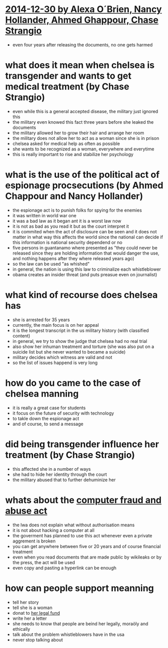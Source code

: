 # [2014-12-30 by Alexa O´Brien, Nancy Hollander, Ahmed Ghappour, Chase Strangio](https://events.ccc.de/congress/2014/Fahrplan/events/6602.html)

* even four years after releasing the documents, no one gets harmed 

# what does it mean when chelsea is transgender and wants to get medical treatment (by Chase Strangio)

* even while this is a general accepted disease, the military just ignored this
* the military even knowed this fact three years before she leaked the documents
* the military allowed her to grow their hair and arrange her room
* the military does not allow her to act as a woman since she is in prison
* chelsea asked for medical help as often as possible
* she wants to be recognized as a woman, everywhere and everytime
* this is really important to rise and stabilize her psychology

# what is the use of the political act of espionage procsecutions (by Ahmed Chappour and Nancy Hollander)

* the espionage act is to punish folks for spying for the enemies
* it was written in world war one
* it was a bad law as it began ant it is a worst law now
* it is not as bad as you read it but as the court interpret it
* it is commited when the act of disclosure can be seen and it does not matter in what way this affects the world since the national can decide if this information is national security dependend or no
* five persons in guantanamo where presented as "they could never be released since they are holding information that would danger the use, and nothing happens after they where released years ago)
* so the law can be used "as whished"
* in general, the nation is using this law to criminalize each whistleblower
* obama creates an insider threat (and puts preasue even on journalist)

# what kind of recourse does chelsea has

* she is arrested for 35 years
* currently, the main focus is on her appeal
* it is the longest transcript in the us military history (with classified content)
* in general, we try to show the judge that chelsea had no real trial
* also show her inhuman treatment and torture (she was also put on a suicide list but she never wanted to became a suicide)
* military decides which witness are valid and not
* so the list of issues happend is very long

# how do you came to the case of chelsea manning

* it is really a great case for students
* it focus on the future of security with technology
* to takle down the espionage act
* and of course, to send a message

# did being transgender influence her treatment (by Chase Strangio)

* this affected she in a number of ways
* she had to hide her identity through the court
* the military abused that to further dehuminize her

# whats about the [computer fraud and abuse act](http://en.wikipedia.org/wiki/Computer_Fraud_and_Abuse_Act)

* the lwa does not explain what without authorisation means
* it is not about hacking a computer at all
* the goverment has planned to use this act whenever even a private aggrement is broken
* you can get anywhere between five or 20 years and of course financial treatment
* even when you read documents that are made public by wikileaks or by the press, the act will be used
* even copy and pasting a hyperlink can be enough

# how can people support meanning

* tell her story
* tell she is a woman
* donat to [her legal fund](http://www.chelseamanning.org/)
* write her a letter 
* she needs to know that people are beind her legally, moraöly and ethically
* talk about the problem whistleblowers have in the usa
* never stop talking about

